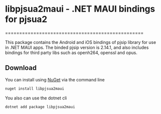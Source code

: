 # libpjsua2maui - .NET MAUI bindings for pjsua2

=================================================

This package contains the Android and iOS bindings of pjsip library for use in .NET MAUI apps.
The binded pjsip version is 2.14.1, and also includes bindings for third party libs such as openh264, openssl and opus.

## Download

You can install using [NuGet](https://www.nuget.org/packages/libpjsua2maui/) via the command line

```cmd
nuget install libpjsua2maui
```

You also can use the dotnet cli

```cmd
dotnet add package libpjsua2maui
```  
